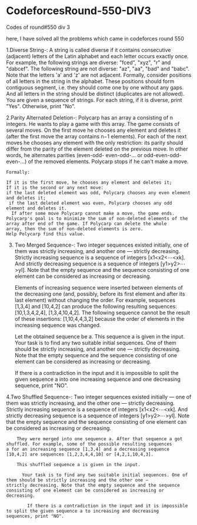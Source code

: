 # CodeforcesRound-550-DIV3
Codes of round#550 div 3


here, I have solved all the problems which came in codeforces round 550

1.Diverse String-:
    A string is called diverse if it contains consecutive (adjacent) letters of the Latin alphabet and each letter occurs exactly once.       For example, the following strings are diverse: "fced", "xyz", "r" and "dabcef". The following string are not diverse: "az", "aa",         "bad" and "babc". Note that the letters 'a' and 'z' are not adjacent.
    Formally, consider positions of all letters in the string in the alphabet. These positions should form contiguous segment, i.e. they       should come one by one without any gaps. And all letters in the string should be distinct (duplicates are not allowed).
    You are given a sequence of strings. For each string, if it is diverse, print "Yes". Otherwise, print "No".
   
   
2.Parity Alternated Deletion-:
    Polycarp has an array a consisting of n integers.
    He wants to play a game with this array. The game consists of several moves. On the first move he chooses any element and deletes it      (after the first move the array contains n−1 elements). For each of the next moves he chooses any element with the only restriction:      its parity should differ from the parity of the element deleted on the previous move. In other words, he alternates parities (even-odd-     even-odd-... or odd-even-odd-even-...) of the removed elements. Polycarp stops if he can't make a move.

    Formally:

    If it is the first move, he chooses any element and deletes it;
    If it is the second or any next move:
    if the last deleted element was odd, Polycarp chooses any even element and deletes it;
     if the last deleted element was even, Polycarp chooses any odd element and deletes it.
      If after some move Polycarp cannot make a move, the game ends.
    Polycarp's goal is to minimize the sum of non-deleted elements of the array after end of the game. If Polycarp can delete the whole       array, then the sum of non-deleted elements is zero.
    Help Polycarp find this value.
  
 3. Two Merged Sequence-:
     Two integer sequences existed initially, one of them was strictly increasing, and another one — strictly decreasing.
      Strictly increasing sequence is a sequence of integers [x1<x2<⋯<xk]. And strictly decreasing sequence is a sequence of integers         [y1>y2>⋯>yl]. Note that the empty sequence and the sequence consisting of one element can be considered as increasing or              decreasing.

      Elements of increasing sequence were inserted between elements of the decreasing one (and, possibly, before its first element and       after its last element) without changing the order. For example, sequences [1,3,4] and [10,4,2] can produce the following               resulting sequences: [10,1,3,4,2,4], [1,3,4,10,4,2]. The following sequence cannot be the result of these insertions:                   [1,10,4,4,3,2] because the order of elements in the increasing sequence was changed.

      Let the obtained sequence be a. This sequence a is given in the input. Your task is to find any two suitable initial sequences.         One of them should be strictly increasing, and another one — strictly decreasing. Note that the empty sequence and the sequence         consisting of one element can be considered as increasing or decreasing.

      If there is a contradiction in the input and it is impossible to split the given sequence a into one increasing sequence and one          decreasing sequence, print "NO".
   
   
 4.Two Shuffled Sequence-:
      Two integer sequences existed initially — one of them was strictly increasing, and the other one — strictly decreasing.
        Strictly increasing sequence is a sequence of integers [x1<x2<⋯<xk]. And strictly decreasing sequence is a sequence of integers         [y1>y2>⋯>yl]. Note that the empty sequence and the sequence consisting of one element can be considered as increasing or              decreasing.

        They were merged into one sequence a. After that sequence a got shuffled. For example, some of the possible resulting sequences         a for an increasing sequence [1,3,4] and a decreasing sequence [10,4,2] are sequences [1,2,3,4,4,10] or [4,2,1,10,4,3].

        This shuffled sequence a is given in the input.

          Your task is to find any two suitable initial sequences. One of them should be strictly increasing and the other one —                  strictly decreasing. Note that the empty sequence and the sequence consisting of one element can be considered as increasing or           decreasing.

            If there is a contradiction in the input and it is impossible to split the given sequence a to increasing and decreasing                sequences, print "NO".
